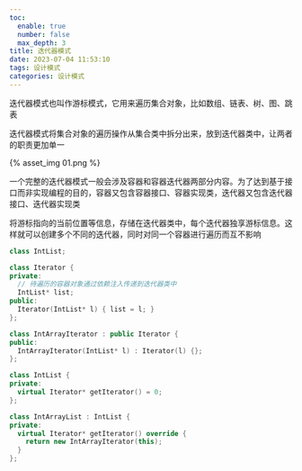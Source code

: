 ```yaml
---
toc:
  enable: true
  number: false
  max_depth: 3
title: 迭代器模式
date: 2023-07-04 11:53:10
tags: 设计模式
categories: 设计模式
---
```


迭代器模式也叫作游标模式，它用来遍历集合对象，比如数组、链表、树、图、跳表

迭代器模式将集合对象的遍历操作从集合类中拆分出来，放到迭代器类中，让两者的职责更加单一

{% asset_img 01.png %}

一个完整的迭代器模式一般会涉及容器和容器迭代器两部分内容。为了达到基于接口而非实现编程的目的，容器又包含容器接口、容器实现类，迭代器又包含迭代器接口、迭代器实现类

将游标指向的当前位置等信息，存储在迭代器类中，每个迭代器独享游标信息。这样就可以创建多个不同的迭代器，同时对同一个容器进行遍历而互不影响

```cpp
class IntList;

class Iterator {
private:
  // 待遍历的容器对象通过依赖注入传递到迭代器类中
  IntList* list;
public:
  Iterator(IntList* l) { list = l; }
};

class IntArrayIterator : public Iterator {
public:
  IntArrayIterator(IntList* l) : Iterator(l) {};
};

class IntList {
private:
  virtual Iterator* getIterator() = 0;
};

class IntArrayList : IntList {
private:
  virtual Iterator* getIterator() override {
    return new IntArrayIterator(this);
  }
};
```